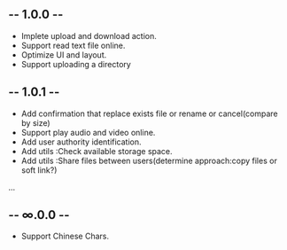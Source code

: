 <h2>-- 1.0.0 --</h2>
<ul>
  <li>Implete upload and download action.</li>
  <li>Support read text file online.</li>
  <li>Optimize UI and layout.</li>
  <li>Support uploading a directory</li>
</ul>
<h2>-- 1.0.1 --</h2>
<ul>
  <li>Add confirmation that replace exists file or rename or cancel(compare by size)</li>
  <li>Support play audio and video online.</li>
  <li>Add user authority identification.</li>
  <li>Add utils :Check available storage space.</li>
  <li>Add utils :Share files between users(determine approach:copy files or soft link?)</li>
</ul>

<p>...</p>

<h2>-- ∞.0.0 --</h2>
<ul>
  <li>Support Chinese Chars.</li>
</ul>
